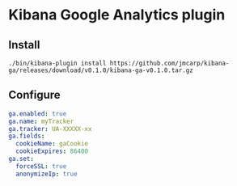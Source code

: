# Kibana Google Analytics plugin

## Install

`./bin/kibana-plugin install https://github.com/jmcarp/kibana-ga/releases/download/v0.1.0/kibana-ga-v0.1.0.tar.gz`

## Configure

```yaml
ga.enabled: true
ga.name: myTracker
ga.tracker: UA-XXXXX-xx
ga.fields:
  cookieName: gaCookie
  cookieExpires: 86400
ga.set:
  forceSSL: true
  anonymizeIp: true
```
